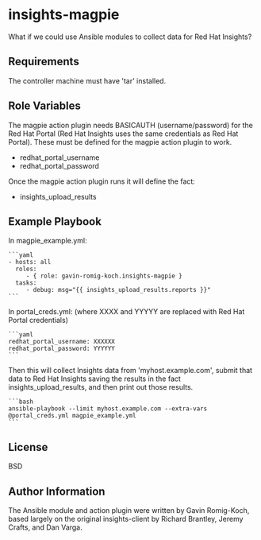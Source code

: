 insights-magpie
===============

What if we could use Ansible modules to collect data for Red Hat Insights?

Requirements
------------

The controller machine must have 'tar' installed.


Role Variables
--------------

The magpie action plugin needs BASICAUTH (username/password) for the Red Hat Portal (Red Hat Insights
uses the same credentials as Red Hat Portal). These must be defined for the magpie action plugin
to work.

* redhat_portal_username 
* redhat_portal_password

Once the magpie action plugin runs it will define the fact:

* insights_upload_results


Example Playbook
----------------

  In magpie_example.yml:
  
    ```yaml
    - hosts: all
      roles:
         - { role: gavin-romig-koch.insights-magpie }
      tasks:
         - debug: msg="{{ insights_upload_results.reports }}"
    ```
    
  In portal_creds.yml: (where XXXX and YYYYY are replaced with Red Hat Portal credentials)

    ```yaml
    redhat_portal_username: XXXXXX
    redhat_portal_password: YYYYYY
    ```
    
  Then this will collect Insights data from 'myhost.example.com', submit that data to 
  Red Hat Insights saving the results in the fact insights_upload_results, and then print out 
  those results.

    ```bash
    ansible-playbook --limit myhost.example.com --extra-vars @portal_creds.yml magpie_example.yml
    ```
    
License
-------

BSD

Author Information
------------------

The Ansible module and action plugin were written by Gavin Romig-Koch, based largely on the original insights-client by Richard Brantley, Jeremy Crafts, and Dan Varga.
